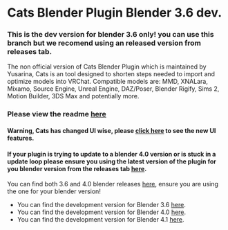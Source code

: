 # Cats Blender Plugin Blender 3.6 dev.

### This is the dev version for blender 3.6 only! you can use this branch but we recomend using an released version from releases tab.

The non official version of Cats Blender Plugin which is maintained by Yusarina, Cats is an tool designed to shorten steps needed to import and optimize models into VRChat. Compatible models are: MMD, XNALara, Mixamo, Source Engine, Unreal Engine, DAZ/Poser, Blender Rigify, Sims 2, Motion Builder, 3DS Max and potentially more.

### Please view the readme [here](https://github.com/Yusarina/Cats-Blender-Plugin-Unofficial-/tree/Welcome)

#### Warning, Cats has changed UI wise, please [click here](https://github.com/Yusarina/Cats-Blender-Plugin-Unofficial-/wiki/Features) to see the new UI features.
#### If your plugin is trying to update to a blender 4.0 version or is stuck in a update loop please ensure you using the latest version of the plugin for you blender version from the releases tab [here](https://github.com/Yusarina/Cats-Blender-Plugin-Unofficial-/releases).

You can find both 3.6 and 4.0 blender releases [here](https://github.com/Yusarina/Cats-Blender-Plugin-Unofficial-/releases), ensure you are using the one for your blender version!  

- You can find the development version for Blender 3.6 [here](https://github.com/Yusarina/Cats-Blender-Plugin-Unofficial-/tree/blender-36-dev).
- You can find the development version for Blender 4.0 [here](https://github.com/Yusarina/Cats-Blender-Plugin-Unofficial-/tree/blender-40-dev).
- You can find the development version for Blender 4.1 [here](https://github.com/Yusarina/Cats-Blender-Plugin-Unofficial-/tree/blender-41-dev).

